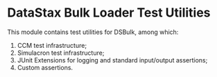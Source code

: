 # DataStax Bulk Loader Test Utilities

This module contains test utilities for DSBulk, among which:

1. CCM test infrastructure;
2. Simulacron test infrastructure;
3. JUnit Extensions for logging and standard input/output assertions;
4. Custom assertions.